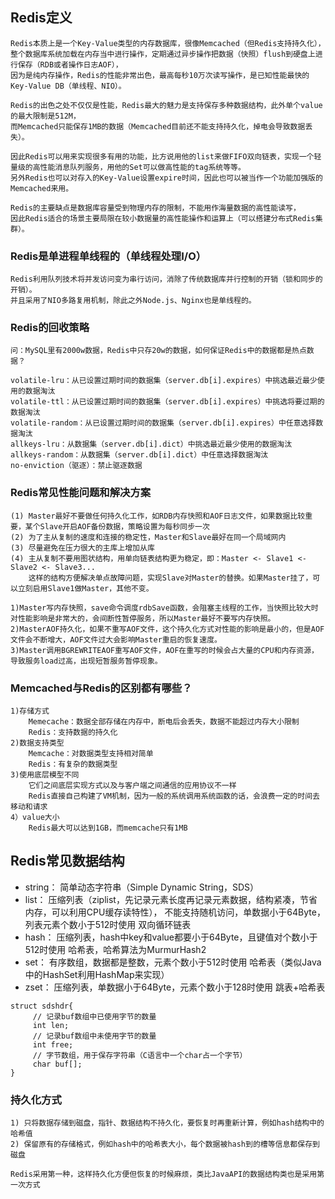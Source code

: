 
## Redis定义
    Redis本质上是一个Key-Value类型的内存数据库，很像Memcached（但Redis支持持久化），
    整个数据库系统加载在内存当中进行操作，定期通过异步操作把数据（快照）flush到硬盘上进行保存（RDB或者操作日志AOF），
    因为是纯内存操作，Redis的性能非常出色，最高每秒10万次读写操作，是已知性能最快的Key-Value DB（单线程、NIO）。

    Redis的出色之处不仅仅是性能，Redis最大的魅力是支持保存多种数据结构，此外单个value的最大限制是512M，
    而Memcached只能保存1MB的数据（Memcached目前还不能支持持久化，掉电会导致数据丢失）。
    
    因此Redis可以用来实现很多有用的功能，比方说用他的list来做FIFO双向链表，实现一个轻量级的高性能消息队列服务，用他的Set可以做高性能的tag系统等等。
    另外Redis也可以对存入的Key-Value设置expire时间，因此也可以被当作一个功能加强版的Memcached来用。

    Redis的主要缺点是数据库容量受到物理内存的限制，不能用作海量数据的高性能读写，
    因此Redis适合的场景主要局限在较小数据量的高性能操作和运算上（可以搭建分布式Redis集群）。

### Redis是单进程单线程的（单线程处理I/O）
    Redis利用队列技术将并发访问变为串行访问，消除了传统数据库并行控制的开销（锁和同步的开销）。
    并且采用了NIO多路复用机制，除此之外Node.js、Nginx也是单线程的。

### Redis的回收策略
    问：MySQL里有2000w数据，Redis中只存20w的数据，如何保证Redis中的数据都是热点数据？
    
    volatile-lru：从已设置过期时间的数据集（server.db[i].expires）中挑选最近最少使用的数据淘汰
    volatile-ttl：从已设置过期时间的数据集（server.db[i].expires）中挑选将要过期的数据淘汰
    volatile-random：从已设置过期时间的数据集（server.db[i].expires）中任意选择数据淘汰
    allkeys-lru：从数据集（server.db[i].dict）中挑选最近最少使用的数据淘汰
    allkeys-random：从数据集（server.db[i].dict）中任意选择数据淘汰
    no-enviction（驱逐）：禁止驱逐数据

### Redis常见性能问题和解决方案
    (1) Master最好不要做任何持久化工作，如RDB内存快照和AOF日志文件，如果数据比较重要，某个Slave开启AOF备份数据，策略设置为每秒同步一次
    (2) 为了主从复制的速度和连接的稳定性，Master和Slave最好在同一个局域网内
    (3) 尽量避免在压力很大的主库上增加从库
    (4) 主从复制不要用图状结构，用单向链表结构更为稳定，即：Master <- Slave1 <- Slave2 <- Slave3...
        这样的结构方便解决单点故障问题，实现Slave对Master的替换。如果Master挂了，可以立刻启用Slave1做Master，其他不变。

    1)Master写内存快照，save命令调度rdbSave函数，会阻塞主线程的工作，当快照比较大时对性能影响是非常大的，会间断性暂停服务，所以Master最好不要写内存快照。
    2)MasterAOF持久化，如果不重写AOF文件，这个持久化方式对性能的影响是最小的，但是AOF文件会不断增大，AOF文件过大会影响Master重启的恢复速度。
    3)Master调用BGREWRITEAOF重写AOF文件，AOF在重写的时候会占大量的CPU和内存资源，导致服务load过高，出现短暂服务暂停现象。

### Memcached与Redis的区别都有哪些？
    1)存储方式
        Memecache：数据全部存储在内存中，断电后会丢失，数据不能超过内存大小限制
        Redis：支持数据的持久化
    2)数据支持类型
        Memcache：对数据类型支持相对简单
        Redis：有复杂的数据类型
    3)使用底层模型不同
        它们之间底层实现方式以及与客户端之间通信的应用协议不一样
        Redis直接自己构建了VM机制，因为一般的系统调用系统函数的话，会浪费一定的时间去移动和请求
    4）value大小
        Redis最大可以达到1GB，而memcache只有1MB

## Redis常见数据结构
   * string：
          简单动态字符串（Simple Dynamic String，SDS）
   * list：
          压缩列表（ziplist，先记录元素长度再记录元素数据，结构紧凑，节省内存，可以利用CPU缓存读特性），
                不能支持随机访问，单数据小于64Byte，列表元素个数小于512时使用
          双向循环链表
   * hash：
          压缩列表，hash中key和value都要小于64Byte，且键值对个数小于512时使用
          哈希表，哈希算法为MurmurHash2
   * set：
          有序数组，数据都是整数，元素个数小于512时使用
          哈希表（类似Java中的HashSet利用HashMap来实现）
   * zset：
          压缩列表，单数据小于64Byte，元素个数小于128时使用
          跳表+哈希表
```
struct sdshdr{
     // 记录buf数组中已使用字节的数量
     int len;
     // 记录buf数组中未使用字节的数量
     int free;
     // 字节数组，用于保存字符串（C语言中一个char占一个字节）
     char buf[];
}
```

### 持久化方式
    1) 只将数据存储到磁盘，指针、数据结构不持久化，要恢复时再重新计算，例如hash结构中的哈希值
    2) 保留原有的存储格式，例如hash中的哈希表大小，每个数据被hash到的槽等信息都保存到磁盘
    
    Redis采用第一种，这样持久化方便但恢复的时候麻烦，类比JavaAPI的数据结构类也是采用第一次方式
    
    
